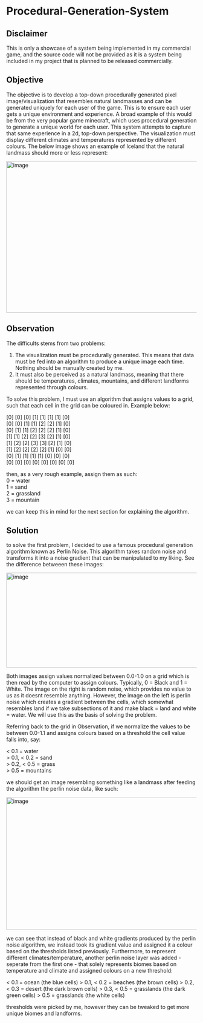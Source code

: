 # Procedural-Generation-System

## Disclaimer

This is only a showcase of a system being implemented in my commercial game, and the source code will not be provided as it is a system being included in my project that is planned to be released commercially.

## Objective

The objective is to develop a top-down procedurally generated pixel image/visualization that resembles natural landmasses and can be generated uniquely for each user of the game. This is to ensure each user gets a unique environment and experience. A broad example of this would be from the very popular game minecraft, which uses procedural generation to generate a unique world for each user. This system attempts to capture that same experience in a 2d, top-down perspective. The visualization must display different climates and temperatures represented by different colours. The below image shows an example of Iceland that the natural landmass should more or less represent:

<img width="550" height="400" alt="image" src="https://github.com/user-attachments/assets/f4f3e88d-33e0-4e04-b942-e66dc5538020" />

## Observation

The difficults stems from two problems:
1. The visualization must be procedurally generated. This means that data must be fed into an algorithm to produce a unique image each time. Nothing should be manually created by me.
2. It must also be perceived as a natural landmass, meaning that there should be temperatures, climates, mountains, and different landforms represented through colours.

To solve this problem, I must use an algorithm that assigns values to a grid, such that each cell in the grid can be coloured in. Example below: 

[0] [0] [0] [1] [1] [1] [1] [0]  
[0] [0] [1] [1] [2] [2] [1] [0]  
[0] [1] [1] [2] [2] [2] [1] [0]  
[1] [1] [2] [2] [3] [2] [1] [0]  
[1] [2] [2] [3] [3] [2] [1] [0]  
[1] [2] [2] [2] [2] [1] [0] [0]  
[0] [1] [1] [1] [1] [0] [0] [0]  
[0] [0] [0] [0] [0] [0] [0] [0]  

then, as a very rough example, assign them as such:  
0 = water  
1 = sand  
2 = grassland  
3 = mountain  

we can keep this in mind for the next section for explaining the algorithm.

## Solution

to solve the first problem, I decided to use a famous procedural generation algorithm known as Perlin Noise. This algorithm takes random noise and transforms it into a noise gradient that can be manipulated to my liking. See the difference betweeen these images:

<img width="600" height="250" alt="image" src="https://github.com/user-attachments/assets/bae0870d-c10a-4dac-bbbe-8584c9a4b21d" />

Both images assign values normalized between 0.0-1.0 on a grid which is then read by the computer to assign colours. Typically, 0 = Black and 1 = White. The image on the right is random noise, which provides no value to us as it doesnt resemble anything. However, the image on the left is perlin noise which creates a gradient between the cells, which somewhat resembles land if we take subsections of it and make black = land and white = water. We will use this as the basis of solving the problem.

Referring back to the grid in Observation, if we normalize the values to be between 0.0-1.1 and assigns colours based on a threshold the cell value falls into, say:

< 0.1 = water  
\> 0.1, < 0.2 = sand  
\> 0.2, < 0.5 = grass  
\> 0.5 = mountains  

we should get an image resembling something like a landmass after feeding the algorithm the perlin noise data, like such:

<img width="600" height="350" alt="image" src="https://github.com/user-attachments/assets/5e6b6ce3-7727-4af1-af77-f8fe3e39955e" />

we can see that instead of black and white gradients produced by the perlin noise algorithm, we instead took its gradient value and assigned it a colour based on the thresholds listed previously. Furthermore, to represent different climates/temperature, another perlin noise layer was added - seperate from the first one - that solely represents biomes based on temperature and climate and assigned colours on a new threshold:

< 0.1 = ocean (the blue cells)
\> 0.1, < 0.2 = beaches (the brown cells)
\> 0.2, < 0.3 = desert (the dark brown cells)
\> 0.3, < 0.5 = grasslands (the dark green cells)
\> 0.5 = grasslands (the white cells)

thresholds were picked by me, however they can be tweaked to get more unique biomes and landforms. 



